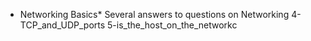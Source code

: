 * Networking Basics*
Several answers to questions on Networking
4-TCP_and_UDP_ports
5-is_the_host_on_the_networkc
